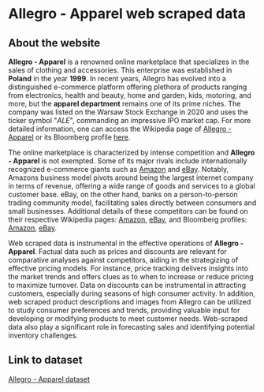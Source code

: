 # Allegro - Apparel web scraped data 

## About the website

**Allegro - Apparel** is a renowned online marketplace that specializes in the sales of clothing and accessories. This enterprise was established in **Poland** in the year **1999**. In recent years, Allegro has evolved into a distinguished e-commerce platform offering plethora of products ranging from electronics, health and beauty, home and garden, kids, motoring, and more, but the **apparel department** remains one of its prime niches. The company was listed on the Warsaw Stock Exchange in 2020 and uses the ticker symbol "_ALE_", commanding an impressive IPO market cap. For more detailed information, one can access the Wikipedia page of [Allegro - Apparel](https://en.wikipedia.org/wiki/Allegro_(company)) or its Bloomberg profile [here](https://www.bloomberg.com/profile/company/AGRO:FP).

The online marketplace is characterized by intense competition and **Allegro - Apparel** is not exempted. Some of its major rivals include internationally recognized e-commerce giants such as [Amazon](https://www.amazon.com) and [eBay](https://www.ebay.com). Notably, Amazons business model pivots around being the largest internet company in terms of revenue, offering a wide range of goods and services to a global customer base. eBay, on the other hand, banks on a person-to-person trading community model, facilitating sales directly between consumers and small businesses. Additional details of these competitors can be found on their respective Wikipedia pages: [Amazon](https://en.wikipedia.org/wiki/Amazon_(company)), [eBay](https://en.wikipedia.org/wiki/EBay), and Bloomberg profiles: [Amazon](https://www.bloomberg.com/profile/company/AMZN:US), [eBay](https://www.bloomberg.com/profile/company/EBAY:US).

Web scraped data is instrumental in the effective operations of **Allegro - Apparel**. Factual data such as prices and discounts are relevant for comparative analyses against competitors, aiding in the strategizing of effective pricing models. For instance, price tracking delivers insights into the market trends and offers clues as to when to increase or reduce pricing to maximize turnover. Data on discounts can be instrumental in attracting customers, especially during seasons of high consumer activity. In addition, web scraped product descriptions and images from Allegro can be utilized to study consumer preferences and trends, providing valuable input for developing or modifying products to meet customer needs. Web-scraped data also play a significant role in forecasting sales and identifying potential inventory challenges.


## Link to **dataset**

[Allegro - Apparel dataset](https://www.databoutique.com/buy-data-list-subset/Allegro%20-%20Apparel%20web%20scraped%20data/r/rec2IggndGhny3Yg4)
